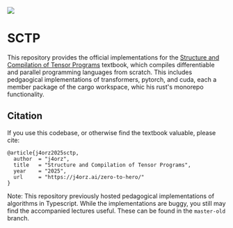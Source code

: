 ![](./flam.webp)

# SCTP

This repository provides the official implementations for the
[Structure and Compilation of Tensor Programs](https://j4orz.ai/sctp) textbook,
which compiles differentiable and parallel programming languages from scratch.
This includes pedgaogical implementations of transformers, pytorch, and cuda,
each a member package of the cargo workspace, whic his rust's monorepo functionality.

## Citation
If you use this codebase, or otherwise find the textbook valuable, please cite:
```
@article{j4orz2025sctp,
  author  = "j4orz",
  title   = "Structure and Compilation of Tensor Programs",
  year    = "2025",
  url     = "https://j4orz.ai/zero-to-hero/"
}
```

Note: This repository previously hosted pedagogical implementations of algorithms
in Typescript. While the implementations are buggy, you still may find the
accompanied lectures useful. These can be found in the `master-old` branch.